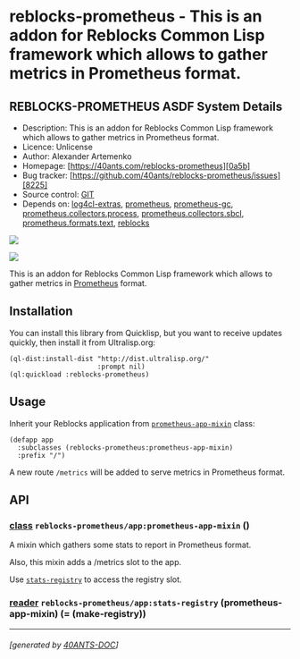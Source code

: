 <a id="x-28REBLOCKS-PROMETHEUS-DOCS-2FINDEX-3A-40README-2040ANTS-DOC-2FLOCATIVES-3ASECTION-29"></a>

# reblocks-prometheus - This is an addon for Reblocks Common Lisp framework which allows to gather metrics in Prometheus format.

<a id="reblocks-prometheus-asdf-system-details"></a>

## REBLOCKS-PROMETHEUS ASDF System Details

* Description: This is an addon for Reblocks Common Lisp framework which allows to gather metrics in Prometheus format.
* Licence: Unlicense
* Author: Alexander Artemenko
* Homepage: [https://40ants.com/reblocks-prometheus][0a5b]
* Bug tracker: [https://github.com/40ants/reblocks-prometheus/issues][8225]
* Source control: [GIT][d447]
* Depends on: [log4cl-extras][691c], [prometheus][14fa], [prometheus-gc][8b12], [prometheus.collectors.process][563a], [prometheus.collectors.sbcl][a01b], [prometheus.formats.text][b66b], [reblocks][184b]

[![](https://github-actions.40ants.com/40ants/reblocks-prometheus/matrix.svg?only=ci.run-tests)][1638]

![](http://quickdocs.org/badge/reblocks-prometheus.svg)

This is an addon for Reblocks Common Lisp framework which allows to gather
metrics in [Prometheus][df56] format.

<a id="x-28REBLOCKS-PROMETHEUS-DOCS-2FINDEX-3A-3A-40INSTALLATION-2040ANTS-DOC-2FLOCATIVES-3ASECTION-29"></a>

## Installation

You can install this library from Quicklisp, but you want to receive updates quickly, then install it from Ultralisp.org:

```
(ql-dist:install-dist "http://dist.ultralisp.org/"
                      :prompt nil)
(ql:quickload :reblocks-prometheus)
```
<a id="x-28REBLOCKS-PROMETHEUS-DOCS-2FINDEX-3A-3A-40USAGE-2040ANTS-DOC-2FLOCATIVES-3ASECTION-29"></a>

## Usage

Inherit your Reblocks application from [`prometheus-app-mixin`][db0d] class:

```
(defapp app
  :subclasses (reblocks-prometheus:prometheus-app-mixin)
  :prefix "/")
```
A new route `/metrics` will be added to serve metrics in Prometheus format.

<a id="x-28REBLOCKS-PROMETHEUS-DOCS-2FINDEX-3A-3A-40API-2040ANTS-DOC-2FLOCATIVES-3ASECTION-29"></a>

## API

<a id="x-28REBLOCKS-PROMETHEUS-2FAPP-3APROMETHEUS-APP-MIXIN-20CLASS-29"></a>

### [class](de93) `reblocks-prometheus/app:prometheus-app-mixin` ()

A mixin which gathers some stats to report in Prometheus format.

Also, this mixin adds a /metrics slot to the app.

Use [`stats-registry`][b3a2] to access the registry slot.

<a id="x-28REBLOCKS-PROMETHEUS-2FAPP-3ASTATS-REGISTRY-20-2840ANTS-DOC-2FLOCATIVES-3AREADER-20REBLOCKS-PROMETHEUS-2FAPP-3APROMETHEUS-APP-MIXIN-29-29"></a>

### [reader](cf82) `reblocks-prometheus/app:stats-registry` (prometheus-app-mixin) (= (make-registry))


[db0d]: #x-28REBLOCKS-PROMETHEUS-2FAPP-3APROMETHEUS-APP-MIXIN-20CLASS-29
[b3a2]: #x-28REBLOCKS-PROMETHEUS-2FAPP-3ASTATS-REGISTRY-20-2840ANTS-DOC-2FLOCATIVES-3AREADER-20REBLOCKS-PROMETHEUS-2FAPP-3APROMETHEUS-APP-MIXIN-29-29
[0a5b]: https://40ants.com/reblocks-prometheus
[d447]: https://github.com/40ants/reblocks-prometheus
[1638]: https://github.com/40ants/reblocks-prometheus/actions
[de93]: https://github.com/40ants/reblocks-prometheus/blob/237612d92f2c4c7494a68831ffff0b55242e7666/src/app.lisp#L31
[cf82]: https://github.com/40ants/reblocks-prometheus/blob/237612d92f2c4c7494a68831ffff0b55242e7666/src/app.lisp#L32
[8225]: https://github.com/40ants/reblocks-prometheus/issues
[df56]: https://prometheus.io/
[691c]: https://quickdocs.org/log4cl-extras
[14fa]: https://quickdocs.org/prometheus
[8b12]: https://quickdocs.org/prometheus-gc
[563a]: https://quickdocs.org/prometheus.collectors.process
[a01b]: https://quickdocs.org/prometheus.collectors.sbcl
[b66b]: https://quickdocs.org/prometheus.formats.text
[184b]: https://quickdocs.org/reblocks

* * *
###### [generated by [40ANTS-DOC](https://40ants.com/doc/)]
